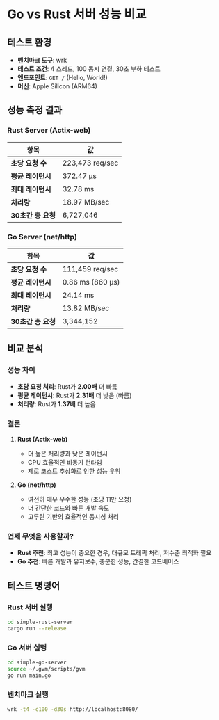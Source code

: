 # Go vs Rust 서버 성능 비교

## 테스트 환경

- **벤치마크 도구**: wrk
- **테스트 조건**: 4 스레드, 100 동시 연결, 30초 부하 테스트
- **엔드포인트**: `GET /` (Hello, World!)
- **머신**: Apple Silicon (ARM64)

## 성능 측정 결과

### Rust Server (Actix-web)

| 항목 | 값 |
|------|-----|
| **초당 요청 수** | 223,473 req/sec |
| **평균 레이턴시** | 372.47 μs |
| **최대 레이턴시** | 32.78 ms |
| **처리량** | 18.97 MB/sec |
| **30초간 총 요청** | 6,727,046 |

### Go Server (net/http)

| 항목 | 값 |
|------|-----|
| **초당 요청 수** | 111,459 req/sec |
| **평균 레이턴시** | 0.86 ms (860 μs) |
| **최대 레이턴시** | 24.14 ms |
| **처리량** | 13.82 MB/sec |
| **30초간 총 요청** | 3,344,152 |

## 비교 분석

### 성능 차이

- **초당 요청 처리**: Rust가 **2.00배** 더 빠름
- **평균 레이턴시**: Rust가 **2.31배** 더 낮음 (빠름)
- **처리량**: Rust가 **1.37배** 더 높음

### 결론

1. **Rust (Actix-web)**
   - 더 높은 처리량과 낮은 레이턴시
   - CPU 효율적인 비동기 런타임
   - 제로 코스트 추상화로 인한 성능 우위

2. **Go (net/http)**
   - 여전히 매우 우수한 성능 (초당 11만 요청)
   - 더 간단한 코드와 빠른 개발 속도
   - 고루틴 기반의 효율적인 동시성 처리

### 언제 무엇을 사용할까?

- **Rust 추천**: 최고 성능이 중요한 경우, 대규모 트래픽 처리, 저수준 최적화 필요
- **Go 추천**: 빠른 개발과 유지보수, 충분한 성능, 간결한 코드베이스

## 테스트 명령어

### Rust 서버 실행
```bash
cd simple-rust-server
cargo run --release
```

### Go 서버 실행
```bash
cd simple-go-server
source ~/.gvm/scripts/gvm
go run main.go
```

### 벤치마크 실행
```bash
wrk -t4 -c100 -d30s http://localhost:8080/
```
